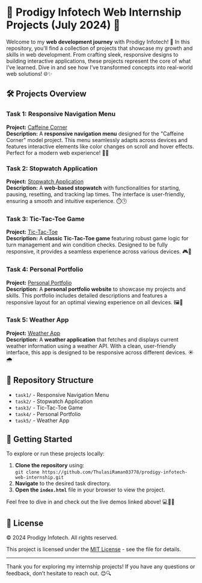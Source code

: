 # 🌟 Prodigy Infotech Web Internship Projects (July 2024) 🌟

Welcome to my **web development journey** with Prodigy Infotech! 🚀 In this repository, you'll find a collection of projects that showcase my growth and skills in web development. From crafting sleek, responsive designs to building interactive applications, these projects represent the core of what I’ve learned. Dive in and see how I’ve transformed concepts into real-world web solutions! 🌐✨

## 🛠️ Projects Overview

### Task 1: Responsive Navigation Menu
**Project:** [Caffeine Corner](#)  
**Description:** A **responsive navigation menu** designed for the "Caffeine Corner" model project. This menu seamlessly adapts across devices and features interactive elements like color changes on scroll and hover effects. Perfect for a modern web experience! 🌈🔗

### Task 2: Stopwatch Application
**Project:** [Stopwatch Application](#)  
**Description:** A **web-based stopwatch** with functionalities for starting, pausing, resetting, and tracking lap times. The interface is user-friendly, ensuring a smooth and intuitive experience. ⏱️🕒

### Task 3: Tic-Tac-Toe Game
**Project:** [Tic-Tac-Toe](#)  
**Description:** A **classic Tic-Tac-Toe game** featuring robust game logic for turn management and win condition checks. Designed to be fully responsive, it provides a seamless experience across various devices. 🎮📱

### Task 4: Personal Portfolio
**Project:** [Personal Portfolio](#)  
**Description:** A **personal portfolio website** to showcase my projects and skills. This portfolio includes detailed descriptions and features a responsive layout for an optimal viewing experience on all devices. 🖼️📝

### Task 5: Weather App
**Project:** [Weather App](#)  
**Description:** A **weather application** that fetches and displays current weather information using a weather API. With a clean, user-friendly interface, this app is designed to be responsive across different devices. ☀️🌧️

## 📁 Repository Structure

- `task1/` - Responsive Navigation Menu
- `task2/` - Stopwatch Application
- `task3/` - Tic-Tac-Toe Game
- `task4/` - Personal Portfolio
- `task5/` - Weather App

## 🚀 Getting Started

To explore or run these projects locally:
1. **Clone the repository** using:  
   `git clone https://github.com/ThulasiRaman03778/prodigy-infotech-web-internship.git`
2. **Navigate** to the desired task directory.
3. **Open the `index.html`** file in your browser to view the project.

Feel free to dive in and check out the live demos linked above! 💻👨‍💻

## 📜 License

© 2024 Prodigy Infotech. All rights reserved.

This project is licensed under the [MIT License](LINCENSE.txt) - see the file for details.

---

Thank you for exploring my internship projects! If you have any questions or feedback, don’t hesitate to reach out. 😊🔍
